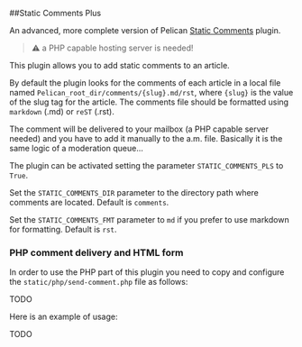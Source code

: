 ##Static Comments Plus

An advanced, more complete version of Pelican [Static Comments](https://github.com/getpelican/pelican-plugins/tree/master/static_comments) plugin.

>:warning: a PHP capable hosting server is needed!

This plugin allows you to add static comments to an article.

By default the plugin looks for the comments of each article in a local file named
``Pelican_root_dir/comments/{slug}.md/rst``, where ``{slug}`` is the value of the slug tag for the
article. The comments file should be formatted using ``markdown`` (.md) or ``reST`` (.rst).

The comment will be delivered to your mailbox (a PHP capable server needed) and you have to add it manually to the a.m. file. Basically it is
the same logic of a moderation queue...

The plugin can be activated setting the parameter ``STATIC_COMMENTS_PLS`` to ``True``.

Set the ``STATIC_COMMENTS_DIR`` parameter to the directory path where comments
are located. Default is ``comments``.

Set the ``STATIC_COMMENTS_FMT`` parameter to ``md`` if you prefer to use markdown for formatting. Default is ``rst``.

### PHP comment delivery and HTML form

In order to use the PHP part of this plugin you need to copy and configure the ``static/php/send-comment.php`` file as follows:

TODO

Here is an example of usage:

TODO
